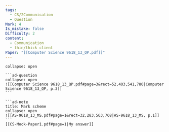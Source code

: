 ```yaml
---
tags:
  - CS/2Communication
  - Question
Mark: 4
Is_mistake: false
Difficulty: 2
content:
  - Communication
  - thin/thick client
Paper: "[[Computer Science 9618_13_QP.pdf]]"
---
```

````ad-example
collapse: open

```ad-question
collapse: open
![[Computer Science 9618_13_QP.pdf#page=3&rect=52,403,541,780|Computer Science 9618_13_QP, p.3]]
```

```ad-note
title: Mark scheme
collapse: open
![[AS-9618_13_MS.pdf#page=1&rect=32,283,563,768|AS-9618_13_MS, p.1]]
```
[[CS-Mock-Paper1.pdf#page=1|My answer]]
````
